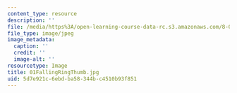 ```yaml
---
content_type: resource
description: ''
file: /media/https%3A/open-learning-course-data-rc.s3.amazonaws.com/8-02-physics-ii-electricity-and-magnetism-spring-2007/5d7e921c6ebdba58344bc4510b93f851_01FallingRingThumb.jpg
file_type: image/jpeg
image_metadata:
  caption: ''
  credit: ''
  image-alt: ''
resourcetype: Image
title: 01FallingRingThumb.jpg
uid: 5d7e921c-6ebd-ba58-344b-c4510b93f851
---
```

